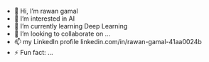 - 👋 Hi, I’m rawan gamal
- 👀 I’m interested in AI
- 🌱 I’m currently learning Deep Learning
- 💞️ I’m looking to collaborate on ...
- 📫 my LinkedIn profile linkedin.com/in/rawan-gamal-41aa0024b
- ⚡ Fun fact: ...

<!---
rawangamal87/rawangamal87 is a ✨ special ✨ repository because its `README.md` (this file) appears on your GitHub profile.
You can click the Preview link to take a look at your changes.
--->

